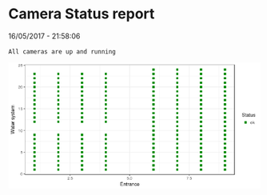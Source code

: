 Camera Status report
================
16/05/2017 - 21:58:06

    All cameras are up and running

![](camreport_files/figure-markdown_github/unnamed-chunk-2-1.png)
